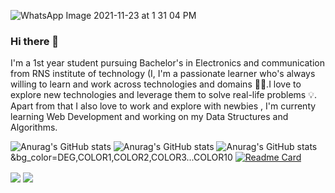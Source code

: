 ![WhatsApp Image 2021-11-23 at 1 31 04 PM](https://user-images.githubusercontent.com/93251792/142988982-4f011561-f364-4c71-b694-83f2745484fc.jpg)




### Hi there 👋

I'm a 1st year student pursuing Bachelor's in Electronics and communication from RNS institute of technology  (I, I'm a
passionate learner who's always willing to learn and work across technologies and domains 👨‍💻.I love to explore new technologies and
leverage them to solve real-life problems 💡. Apart from that I also love to work and explore with newbies
, I'm currenty learning Web
Development and working on my Data Structures and Algorithms.

<!--
**Parmeshramsekar/parmeshramsekar** is a ✨ _special_ ✨ repository because its `README.md` (this file) appears on your GitHub profile.

Here are some ideas to get you started:

- 🔭 I’m currently working on ...something
- 🌱 I’m currently learning ...
- 👯 I’m looking to collaborate on ...
- 🤔 I’m looking for help with ...
- 💬 Ask me about ...
- 📫 How to reach me: ...
- 😄 Pronouns: ...
- ⚡ Fun fact: ...
-->
![Anurag's GitHub stats](https://github-readme-stats.vercel.app/api?username=parmeshramsekar&count_private=true)
![Anurag's GitHub stats](https://github-readme-stats.vercel.app/api?username=parmeshramsekar&show_icons=true)
![Anurag's GitHub stats](https://github-readme-stats.vercel.app/api?username=parmeshramsekar&show_icons=true&theme=radical)
&bg_color=DEG,COLOR1,COLOR2,COLOR3...COLOR10
[![Readme Card](https://github-readme-stats.vercel.app/api/pin/?username=parmeshramsekar&repo=github-readme-stats)](https://github.com/anuraghazra/github-readme-stats)

  <img align="center" src="https://github-readme-stats.vercel.app/api/pin/?username=parmeshramsekar&repo=github-readme-stats" />
</a>
<a href="https://github.com/anuraghazra/convoychat">
  <img align="center" src="https://github-readme-stats.vercel.app/api/pin/?username=parmeshramsekar&repo=convoychat" />
</a>

